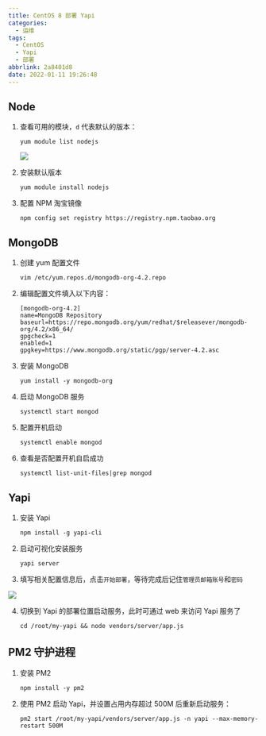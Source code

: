 ```yaml
---
title: CentOS 8 部署 Yapi
categories:
  - 运维
tags:
  - CentOS
  - Yapi
  - 部署
abbrlink: 2a8401d8
date: 2022-01-11 19:26:48
---
```


## Node

1. 查看可用的模块，`d` 代表默认的版本：
   
   ```shell
   yum module list nodejs
   ```

    ![](https://coderlxc-1256179520.file.myqcloud.com/20210818/BfkYTI.png)

2. 安装默认版本
   
   ```shell
   yum module install nodejs
   ```

3. 配置 NPM 淘宝镜像

    ```shell
    npm config set registry https://registry.npm.taobao.org
    ```

## MongoDB

1. 创建 yum 配置文件

    ```shell
    vim /etc/yum.repos.d/mongodb-org-4.2.repo
    ```

2. 编辑配置文件填入以下内容：

    ```shell
    [mongodb-org-4.2]
    name=MongoDB Repository
    baseurl=https://repo.mongodb.org/yum/redhat/$releasever/mongodb-org/4.2/x86_64/
    gpgcheck=1
    enabled=1
    gpgkey=https://www.mongodb.org/static/pgp/server-4.2.asc
    ```

3. 安装 MongoDB

    ```shell
    yum install -y mongodb-org
    ```

4. 启动 MongoDB 服务

    ```shell
    systemctl start mongod
    ```

5. 配置开机启动

    ```shell
    systemctl enable mongod
    ```

6. 查看是否配置开机自启成功

    ```shell
    systemctl list-unit-files|grep mongod
    ```

## Yapi

1. 安装 Yapi

    ```shell
    npm install -g yapi-cli
    ```

2. 启动可视化安装服务

    ```shell
    yapi server
    ```

3. 填写相关配置信息后，点击`开始部署`，等待完成后记住`管理员邮箱账号`和`密码`

![](https://coderlxc-1256179520.file.myqcloud.com/20210818/lWVmYf.png)

4. 切换到 Yapi 的部署位置启动服务，此时可通过 web 来访问 Yapi 服务了

    ```shell
    cd /root/my-yapi && node vendors/server/app.js
    ```

## PM2 守护进程

1. 安装 PM2

    ```shell
    npm install -y pm2
    ```

2. 使用 PM2 启动 Yapi，并设置占用内存超过 500M 后重新启动服务：

    ```shell
    pm2 start /root/my-yapi/vendors/server/app.js -n yapi --max-memory-restart 500M
    ```
